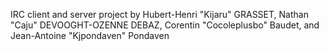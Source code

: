 IRC client and server project by Hubert-Henri "Kijaru" GRASSET, Nathan "Caju" DEVOOGHT-OZENNE DEBAZ, Corentin "Cocoleplusbo" Baudet, and Jean-Antoine "Kjpondaven" Pondaven